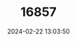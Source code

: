 ---
title: "16857"
category: "Phalanger intercastellanus"
draft: false
date: 2024-02-22 13:03:50
languages:
  English: ["Southern Common Cuscus", "Eastern Common Cuscus"]
---